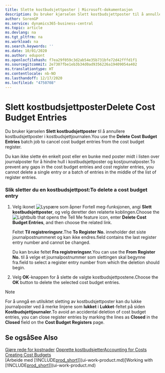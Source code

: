 ```yaml
---
title: Slette kostbudsjettposter | Microsoft-dokumentasjon
description: Du bruker kjørselen Slett kostbudsjettposter til å annullere kostbudsjettposter i kostbudsjettjournalen.
author: SorenGP
ms.service: dynamics365-business-central
ms.topic: article
ms.devlang: na
ms.tgt_pltfrm: na
ms.workload: na
ms.search.keywords: ''
ms.date: 10/01/2020
ms.author: edupont
ms.openlocfilehash: f7ea29f059c3d2ab54e35b731bfe72d42fffd1f1
ms.sourcegitcommit: 2e7307fbe1eb3b34d0ad9356226a19409054a402
ms.translationtype: HT
ms.contentlocale: nb-NO
ms.lasthandoff: 12/17/2020
ms.locfileid: "4750708"
---
```

# <a name="delete-cost-budget-entries"></a><span data-ttu-id="ec2af-103">Slett kostbudsjettposter</span><span class="sxs-lookup"><span data-stu-id="ec2af-103">Delete Cost Budget Entries</span></span>
<span data-ttu-id="ec2af-104">Du bruker kjørselen **Slett kostbudsjettposter** til å annullere kostbudsjettposter i kostbudsjettjournalen.</span><span class="sxs-lookup"><span data-stu-id="ec2af-104">You use the **Delete Cost Budget Entries** batch job to cancel cost budget entries from the cost budget register.</span></span>  

<span data-ttu-id="ec2af-105">Du kan ikke slette én enkelt post eller en bunke med poster midt i listen over journalposter for å hindre hull i kostbudsjettposter og kostjournalposter.</span><span class="sxs-lookup"><span data-stu-id="ec2af-105">To prevent any gaps in the cost budget entries and cost register entries, you cannot delete a single entry or a batch of entries in the middle of the list of register entries.</span></span>  

### <a name="to-delete-a-cost-budget-entry"></a><span data-ttu-id="ec2af-106">Slik sletter du en kostbudsjettpost:</span><span class="sxs-lookup"><span data-stu-id="ec2af-106">To delete a cost budget entry</span></span>  

1.  <span data-ttu-id="ec2af-107">Velg ikonet ![Lyspære som åpner Fortell meg-funksjonen](media/ui-search/search_small.png "Fortell hva du vil gjøre"), angi **Slett kostbudsjettposter**, og velg deretter den relaterte koblingen.</span><span class="sxs-lookup"><span data-stu-id="ec2af-107">Choose the ![Lightbulb that opens the Tell Me feature](media/ui-search/search_small.png "Tell me what you want to do") icon, enter **Delete Cost Budget Entries**, and then choose the related link.</span></span>  

    <span data-ttu-id="ec2af-108">Feltet **Til registreringsnr.**</span><span class="sxs-lookup"><span data-stu-id="ec2af-108">The **To Register No.**</span></span> <span data-ttu-id="ec2af-109">inneholder det siste journalpostnummeret og kan ikke endres.</span><span class="sxs-lookup"><span data-stu-id="ec2af-109">field contains the last register entry number and cannot be changed.</span></span>  

    <span data-ttu-id="ec2af-110">Du kan bruke feltet **Fra registreringsnr.**</span><span class="sxs-lookup"><span data-stu-id="ec2af-110">You can use the **From Register No.**</span></span> <span data-ttu-id="ec2af-111">til å velge et journalpostnummer som slettingen skal begynne fra.</span><span class="sxs-lookup"><span data-stu-id="ec2af-111">field to select a register entry number from which the deletion should begin.</span></span>  
2.  <span data-ttu-id="ec2af-112">Velg **OK**-knappen for å slette de valgte kostbudsjettpostene.</span><span class="sxs-lookup"><span data-stu-id="ec2af-112">Choose the **OK** button to delete the selected cost budget entries.</span></span>  

> [!NOTE]  
>  <span data-ttu-id="ec2af-113">For å unngå en utilsiktet sletting av kostbudsjettposter kan du lukke journalposter ved å merke linjene som **lukket** i **Lukket**-feltet på siden **Kostbudsjettjournaler**.</span><span class="sxs-lookup"><span data-stu-id="ec2af-113">To avoid an accidental deletion of cost budget entries, you can close register entries by marking the lines as **Closed** in the **Closed** field on the **Cost Budget Registers** page.</span></span>  

## <a name="see-also"></a><span data-ttu-id="ec2af-114">Se også</span><span class="sxs-lookup"><span data-stu-id="ec2af-114">See Also</span></span>  
<span data-ttu-id="ec2af-115">[Gjøre rede for kostnader](finance-manage-cost-accounting.md)
[Opprette kostbudsjetter](finance-create-cost-budgets.md)</span><span class="sxs-lookup"><span data-stu-id="ec2af-115">[Accounting for Costs](finance-manage-cost-accounting.md)
[Creating Cost Budgets](finance-create-cost-budgets.md)</span></span>  
<span data-ttu-id="ec2af-116">[Arbeide med [!INCLUDE[prod_short](includes/prod_short.md)]](ui-work-product.md)</span><span class="sxs-lookup"><span data-stu-id="ec2af-116">[Working with [!INCLUDE[prod_short](includes/prod_short.md)]](ui-work-product.md)</span></span>
